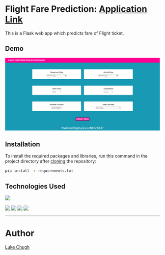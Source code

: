 # Flight Fare Prediction: [Application Link](https://flight-price-predictor-by-luke.herokuapp.com/predict)

This is a Flask web app which predicts fare of Flight ticket.




## Demo

![Capture](https://github.com/luke-chugh/Flight-Price-Prediction-WebApp/blob/main/screenshots/1.png)

## Installation
To install the required packages and libraries, run this command in the project directory after [cloning](https://www.howtogeek.com/451360/how-to-clone-a-github-repository/) the repository:
```bash
pip install -r requirements.txt
```
## Technologies Used

![](https://forthebadge.com/images/badges/made-with-python.svg)

[<img target="_blank" src="https://flask.palletsprojects.com/en/1.1.x/_images/flask-logo.png" width=170>](https://flask.palletsprojects.com/en/1.1.x/) [<img target="_blank" src="https://number1.co.za/wp-content/uploads/2017/10/gunicorn_logo-300x85.png" width=280>](https://gunicorn.org) [<img target="_blank" src="https://scikit-learn.org/stable/_static/scikit-learn-logo-small.png" width=200>](https://scikit-learn.org/stable/) [<img target="_blank" src="https://en.wikipedia.org/wiki/TensorFlow#/media/File:TensorFlow_logo.svg" width=200>](https://en.wikipedia.org/wiki/TensorFlow) 
____________
# Author
[Luke Chugh](https://www.linkedin.com/in/luke-chugh-2b2043181/)
